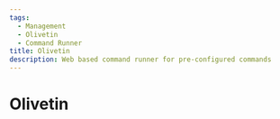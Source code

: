 ```yaml
---
tags:
  - Management
  - Olivetin
  - Command Runner
title: Olivetin
description: Web based command runner for pre-configured commands
---
```

# Olivetin